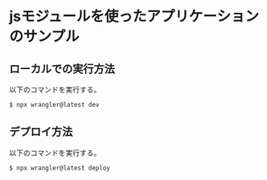 # jsモジュールを使ったアプリケーションのサンプル
## ローカルでの実行方法
以下のコマンドを実行する。

```bash
$ npx wrangler@latest dev
```

## デプロイ方法
以下のコマンドを実行する。

```bash
$ npx wrangler@latest deploy
```
